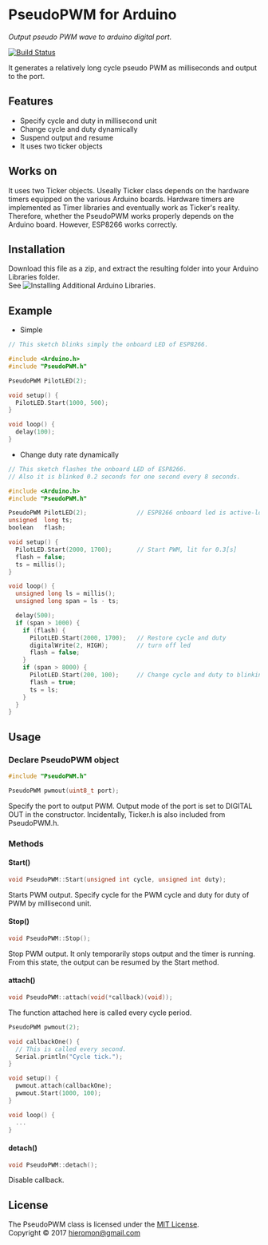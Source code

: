 # PseudoPWM for Arduino
*Output pseudo PWM wave to arduino digital port.*

[![Build Status](https://travis-ci.org/Hieromon/PseudoPWM.svg?branch=master)](https://travis-ci.org/Hieromon/PseudoPWM)

It generates a relatively long cycle pseudo PWM as milliseconds and output to the port.

## Features

* Specify cycle and duty in millisecond unit
* Change cycle and duty dynamically
* Suspend output and resume
* It uses two ticker objects

## Works on

It uses two Ticker objects. Useally Ticker class depends on the hardware timers equipped on the various Arduino boards. Hardware timers are implemented as Timer libraries and eventually work as Ticker's reality.
Therefore, whether the PseudoPWM works properly depends on the Arduino board. However, ESP8266 works correctly.

## Installation

Download this file as a zip, and extract the resulting folder into your Arduino Libraries folder.  
See ![Installing Additional Arduino Libraries](https://www.arduino.cc/en/Guide/Libraries).

## Example

- Simple

```c++
// This sketch blinks simply the onboard LED of ESP8266.

#include <Arduino.h>
#include "PseudoPWM.h"

PseudoPWM PilotLED(2);

void setup() {
  PilotLED.Start(1000, 500);
}

void loop() {
  delay(100);
}
```

- Change duty rate dynamically

```c++
// This sketch flashes the onboard LED of ESP8266.
// Also it is blinked 0.2 seconds for one second every 8 seconds.

#include <Arduino.h>
#include "PseudoPWM.h"

PseudoPWM PilotLED(2);              // ESP8266 onboard led is active-low
unsigned  long ts;
boolean   flash;

void setup() {
  PilotLED.Start(2000, 1700);       // Start PWM, lit for 0.3[s]
  flash = false;
  ts = millis(); 
}

void loop() {
  unsigned long ls = millis();
  unsigned long span = ls - ts;

  delay(500);
  if (span > 1000) {
    if (flash) {
      PilotLED.Start(2000, 1700);   // Restore cycle and duty
      digitalWrite(2, HIGH);        // turn off led
      flash = false;
    }
    if (span > 8000) {
      PilotLED.Start(200, 100);     // Change cycle and duty to blinking 0.2[s]
      flash = true;
      ts = ls;
    }
  }
}
```

## Usage

### Declare PseudoPWM object
```c++
#include "PseudoPWM.h"

PseudoPWM pwmout(uint8_t port);
```
Specify the port to output PWM. Output mode of the port is set to DIGITAL OUT in the constructor.
Incidentally, Ticker.h is also included from PseudoPWM.h.

### Methods

#### Start()
```c++
void PseudoPWM::Start(unsigned int cycle, unsigned int duty);
```
Starts PWM output. Specify cycle for the PWM cycle and duty for  duty of PWM by millisecond unit.

#### Stop()
```c++
void PseudoPWM::Stop();
```
Stop PWM output. It only temporarily stops output and the timer is running. From this state, the output can be resumed by the Start method.

#### attach()
```c++
void PseudoPWM::attach(void(*callback)(void));
```
The function attached here is called every cycle period. 
```c++
PseudoPWM pwmout(2);

void callbackOne() {
  // This is called every second. 
  Serial.println("Cycle tick.");
}

void setup() {
  pwmout.attach(callbackOne);
  pwmout.Start(1000, 100);
}

void loop() {
  ...
}
```
#### detach()
```c++
void PseudoPWM::detach();
```
Disable callback.

License
-----------
The PseudoPWM class is licensed under the [MIT License](LICENSE.md).  
Copyright &copy; 2017 hieromon@gmail.com
